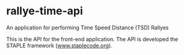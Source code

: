 # rallye-time-api
An application for performing Time Speed Distance (TSD) Rallyes

This is the API for the front-end application. The API is developed 
the STAPLE framework (www.staplecode.org).